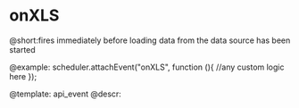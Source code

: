 onXLS
=============

@short:fires immediately before loading data from the data source has been started
	
@example: 
scheduler.attachEvent("onXLS", function (){
	//any custom logic here
});



@template:	api_event
@descr: 


